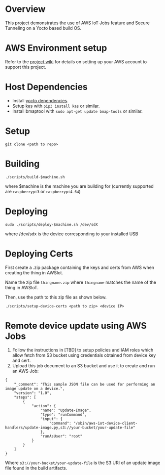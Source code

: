 # Overview

This project demonstrates the use of AWS IoT Jobs feature and Secure Tunneling on a Yocto
based build OS.

# AWS Environment setup

Refer to the [project wiki](https://github.com/Trellis-Logic/meta-aws-iot-demo/wiki) for details on setting up your AWS account
to support this project.

# Host Dependencies

* Install [yocto dependencies](https://docs.yoctoproject.org/brief-yoctoprojectqs/index.html#build-host-packages).
* Setup [kas](https://kas.readthedocs.io/en/latest/userguide.html) with
`pip3 install kas` or similar.
* Install bmaptool with `sudo apt-get update bmap-tools` or similar.

# Setup

```
git clone <path to repo>
```

# Building

```
./scripts/build-$machine.sh
```
where $machine is the machine you are building for (currently supported are `raspberrypi3` or `raspberrypi4-64`)

# Deploying

```
sudo ./scripts/deploy-$machine.sh /dev/sdX
```
where /dev/sdx is the device corresponding to your installed USB

# Deploying Certs

First create a .zip package containing the keys and certs from AWS when
creating the thing in AWSIot.

Name the zip file `thingname.zip` where `thingname` matches the name
of the thing in AWSIoT.

Then, use the path to this zip file as shown below.
```
./scripts/setup-device-certs <path to zip> <device IP>
```

# Remote device update using AWS Jobs

1. Follow the instructions in [TBD] to setup policies and IAM roles
which allow fetch from S3 bucket using credentials obtained from
device key and cert.
2. Upload this job document to an S3 bucket and use it to create
and run an AWS Job:
```
{
    "_comment": "This sample JSON file can be used for performing an image update on a device.",
    "version": "1.0",
    "steps": [
        {
            "action": {
                "name": "Update-Image",
                "type": "runCommand",
                "input": {
                    "command": "/sbin/aws-iot-device-client-handlers/update-image.py,s3://your-bucket/your-update-file"
                },
                "runAsUser": "root"
            }
        }
    ]
}
```
Where `s3://your-bucket/your-update-file` is the S3 URI of an update image file found in the
build artifacts.
